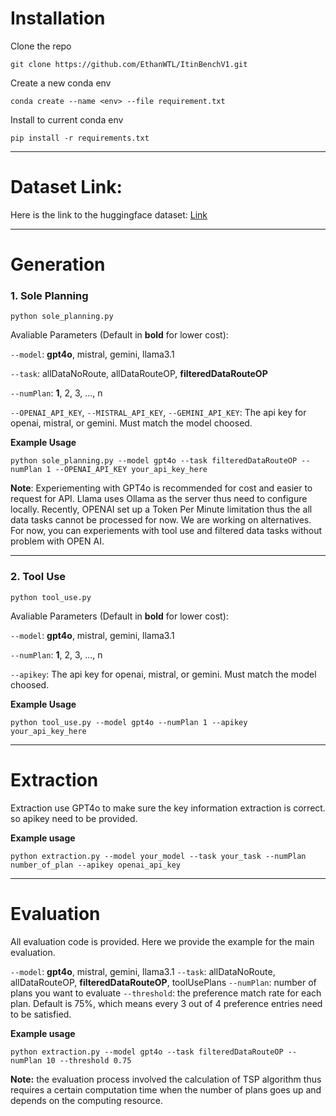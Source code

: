# Installation
Clone the repo
```
git clone https://github.com/EthanWTL/ItinBenchV1.git
```
Create a new conda env
```
conda create --name <env> --file requirement.txt
```
Install to current conda env
```
pip install -r requirements.txt
```

---

# Dataset Link: 

Here is the link to the huggingface dataset: [Link](https://huggingface.co/datasets/EthanWTL81/ItinBench)

---

# Generation
### 1. Sole Planning
``` 
python sole_planning.py
```
Avaliable Parameters (Default in **bold** for lower cost):

```--model```: **gpt4o**, mistral, gemini, llama3.1

```--task```: allDataNoRoute, allDataRouteOP, **filteredDataRouteOP**

```--numPlan```: **1**, 2, 3, ..., n

```--OPENAI_API_KEY```, ```--MISTRAL_API_KEY```, ```--GEMINI_API_KEY```: The api key for openai, mistral, or gemini. Must match the model choosed. 

**Example Usage**
```
python sole_planning.py --model gpt4o --task filteredDataRouteOP --numPlan 1 --OPENAI_API_KEY your_api_key_here
```

**Note**: Experiementing with GPT4o is recommended for cost and easier to request for API. Llama uses Ollama as the server thus need to configure locally. Recently, OPENAI set up a Token Per Minute limitation thus the all data tasks cannot be processed for now. We are working on alternatives. For now, you can experiements with tool use and filtered data tasks without problem with OPEN AI.

---

### 2. Tool Use
```
python tool_use.py
```
Avaliable Parameters (Default in **bold** for lower cost):

```--model```: **gpt4o**, mistral, gemini, llama3.1

```--numPlan```: **1**, 2, 3, ..., n

```--apikey```: The api key for openai, mistral, or gemini. Must match the model choosed. 

**Example Usage**
```
python tool_use.py --model gpt4o --numPlan 1 --apikey your_api_key_here
```
---
# Extraction

Extraction use GPT4o to make sure the key information extraction is correct. so apikey need to be provided.

**Example usage**
```
python extraction.py --model your_model --task your_task --numPlan number_of_plan --apikey openai_api_key
```
---
# Evaluation
All evaluation code is provided. Here we provide the example for the main evaluation.

```--model```: **gpt4o**, mistral, gemini, llama3.1
```--task```: allDataNoRoute, allDataRouteOP, **filteredDataRouteOP**, toolUsePlans
```--numPlan```: number of plans you want to evaluate
```--threshold```: the preference match rate for each plan. Default is 75%, which means every 3 out of 4 preference entries need to be satisfied. 

**Example usage**
```
python extraction.py --model gpt4o --task filteredDataRouteOP --numPlan 10 --threshold 0.75
```

**Note:** the evaluation process involved the calculation of TSP algorithm thus requires a certain computation time when the number of plans goes up and depends on the computing resource.
